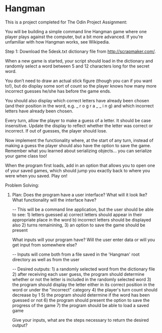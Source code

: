 # Hangman

This is a project completed for The Odin Project
Assignment:

You will be building a simple command line Hangman game where one player plays against the computer, but a bit more advanced. If you’re unfamiliar with how Hangman works, see Wikipedia.

Step 1: Download the 5desk.txt dictionary file from http://scrapmaker.com/.

When a new game is started, your script should load in the dictionary and randomly select a word between 5 and 12 characters long for the secret word.

You don’t need to draw an actual stick figure (though you can if you want to!), but do display some sort of count so the player knows how many more incorrect guesses he/she has before the game ends. 

You should also display which correct letters have already been chosen (and their position in the word, e.g. _ r o g r a _ _ i n g) and which incorrect letters have already been chosen.

Every turn, allow the player to make a guess of a letter. It should be case insensitive. Update the display to reflect whether the letter was correct or incorrect. If out of guesses, the player should lose.

Now implement the functionality where, at the start of any turn, instead of making a guess the player should also have the option to save the game. Remember what you learned about serializing objects… you can serialize your game class too!

When the program first loads, add in an option that allows you to open one of your saved games, which should jump you exactly back to where you were when you saved. Play on!

Problem Solving:
1. Plan: Does the program have a user interface? 
    What will it look lke? What functionality will the interface have?

    -- This will be a command line application, but the user should be able to see: 
        1) letters guessed
            a) correct letters should appear in their appropriate place in the word
            b) incorrect letters should be displayed also 
        2) turns remainining, 
        3) an option to save the game should be present

    What inputs will your program have? Will the user enter data or will you get input from somewhere else?

    -- Inputs will come both from a file saved in the 'Hangman' root directory as well as from the user

    -- Desired outputs:
        1) a randomly selected word from the dictionary file
        2) after receiving each user guess, the program should determine whether or not the letter is included in the randomly selected word
        3) the program should display the letter either in its correct position in the word or under the "incorrect" category
        4) the player's turn count should decrease by 1
        5) the program should determine if the word has been guessed or not
        6) the program should present the option to save the progress of the game
        7) the program should be able to load a saved game

    Give your inputs, what are the steps necessary to return the desired output?

